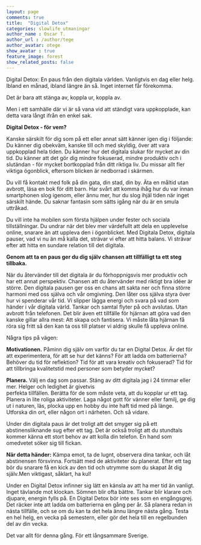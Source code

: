 ```yaml
---
layout: page
comments: true
title:  "Digital Detox"
categories: slowlife utmaningar
author_name : Oscar T.
author_url : /author/tege
author_avatar: otege
show_avatar : true
feature_image: forest
show_related_posts: false
---
```


Digital Detox: En paus från den digitala världen. 
Vanligtvis en dag eller helg. Ibland en månad, ibland längre än så. Inget internet får förekomma.

Det är bara att stänga av, koppla ur, koppla av. 

Men i ett samhälle där vi är så vana vid att ständigt vara uppkopplade, kan detta vara långt ifrån en enkel sak.

**Digital Detox - för vem?** 

Kanske särskilt för dig som på ett eller annat sätt känner igen dig i följande:
Du känner dig obekväm, kanske till och med skyldig, över att vara uppkopplad hela tiden. Du känner hur det digitala slukar för mycket
av din tid. Du känner att det gör dig mindre fokuserad, mindre produktiv och i slutändan - för 
mycket bortkopplad från ditt riktiga liv. Du missar allt fler viktiga ögonblick, eftersom blicken är nedborrad i skärmen.

Du vill få kontakt med folk på din gata, din stad, din by. Äta en måltid utan avbrott, läsa en bok för ditt barn. Har svårt att komma 
ihåg hur du var innan smartphonen slog igenom, eller ännu mer, hur du slog ihjäl tiden när inget särskilt hände. Du saknar fantasin 
som sätts igång när du är en smula uttråkad.

Du vill inte ha mobilen som första hjälpen under fester och sociala tillställningar. Du undrar när det blev mer värdefullt att dela 
en upplevelse online, snarare än att uppleva den i ögonblicket. 
Med Digitala Detox, digitala pauser, vad vi nu än må kalla det, strävar vi efter att hitta balans. Vi strävar efter att hitta en sundare relation till det digitala.

**Genom att ta en paus ger du dig själv chansen att tillfälligt ta ett steg tillbaka.**

När du återvänder till det digitala är du förhoppnigsvis mer produktiv och har ett annat perspektiv. Chansen att du återvänder med 
riktigt bra idéer är större.
Den digitala pausen ger oss en chans att sakta ner och finna större harmoni med oss själva och vår omgivning. Den låter oss själva 
styra över hur vi spenderar vår tid. Vi slipper lägga energi och svara på vad som händer i vår digitala värld. Tankar och samtal flyter på och avslutas. 
Utan avbrott från telefonen.
Det blir även ett tillfälle för hjärnan att göra vad den kanske gillar allra mest: Att skapa och fantisera. Vi måste låta hjärnan få röra sig fritt så den kan ta oss till platser vi aldrig skulle få uppleva online.

Några tips på vägen:

**Motivationen.** Påminn dig själv om varför du tar en Digital Detox. Är det för att experimentera, för att se hur det känns? 
För att ladda om batterierna? Behöver du tid för reflektion? Tid för att vara kreativ och fokuserad? Tid för att tillbringa 
kvalitetstid med personer som betyder mycket?

**Planera.** Välj en dag som passar. Stäng av ditt digitala jag i 24 timmar eller mer. Helger och ledighet är givetvis  
perfekta tillfällen. Berätta för de som måste veta, att du kopplar ur ett tag. Planera in lite roliga aktiviteter. 
Laga något gott för vänner eller familj, ge dig ut i naturen, läs, plocka upp en hobby du inte haft tid med på länge. Utforska din 
ort, eller någon ort i närheten. Och så vidare.

Under din digitala paus är det troligt att det smyger sig på ett abstinensliknande sug efter ett tag. Det är också troligt att du stundtals kommer känna ett stort behov av att kolla din telefon. En hand som omedvetet söker sig till fickan. 

**När detta händer:** Kämpa emot, ta de lugnt, observera dina tankar, och låt abstinensen 
försvinna. Fortsätt med de aktiviteter du planerat. Efter ett tag bör du snarare få en kick av den tid och utrymme som du skapat åt dig själv.Men viktigast, såklart, ha kul! 

Under en Digital Detox infinner sig lätt en känsla av att ha mer tid än vanligt. Inget tävlande mot 
klockan. Sömnen blir ofta bättre. Tankar blir klarare och djupare, energin fylls på.
En Digital Detox bör inte ses som en engångsgrej. Det räcker inte att ladda om batterierna en gång per år. Så planera redan in nästa 
tillfälle, och se om du kan ta det hela ännu längre nästa gång. Testa en hel helg, en vecka på semestern, eller gör det hela till 
en regelbunden del av din vecka.

Det var allt för denna gång. För ett långsammare Sverige. 
